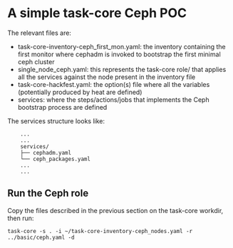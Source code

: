 # A simple task-core Ceph POC

The relevant files are:

* task-core-inventory-ceph_first_mon.yaml: the inventory containing the first monitor where
  cephadm is invoked to bootstrap the first minimal ceph cluster
* single_node_ceph.yaml: this represents the task-core role/ that applies all the services
  against the node present in the inventory file
* task-core-hackfest.yaml: the option(s) file where all the variables (potentially produced
  by heat are defined)
* services: where the steps/actions/jobs that implements the Ceph bootstrap process are defined


The services structure looks like:
```
    ...
    ...
    services/
    ├── cephadm.yaml
    └── ceph_packages.yaml
    ...
    ...
```


## Run the Ceph role

Copy the files described in the previous section on the task-core workdir, then run:

    task-core -s . -i ~/task-core-inventory-ceph_nodes.yaml -r ../basic/ceph.yaml -d
